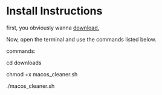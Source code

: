 # Install Instructions

first, you obviously wanna [download.](https://github.com/ANGRYCONE/Simple-macOS-System-Data-Cleaner/releases/download/v1.0.1/macos_cleaner.sh)

Now, open the terminal and use the commands listed below.

commands:

cd downloads

chmod +x macos_cleaner.sh

./macos_cleaner.sh
